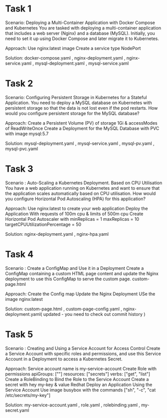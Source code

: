 
<h1>Task 1</h1>
Scenario: Deploying a Multi-Container Application with Docker Compose and Kubernetes You are tasked with deploying a multi-container application that includes a web server (Nginx) and a database (MySQL).
Initially, you need to set it up using Docker Compose and later migrate it
to Kubernetes.

Approach:
Use nginx:latest image
Create a service type NodePort

Solution: 
docker-compose.yaml , nginx-deployment.yaml , nginx-service.yaml , mysql-deployment.yaml , mysql-service.yaml

<h1>Task 2</h1>

Scenario: Configuring Persistent Storage in Kubernetes for a Stateful Application. You need to deploy a MySQL database on Kubernetes with persistent storage so that the data is not lost even if the pod restarts.
How would you configure persistent storage for the MySQL database?

Approach:
Create a Persistent Volume (PV) of storage 1Gi &
accessModes of ReadWriteOnce
Create a Deployment for the MySQL Database with PVC
with image mysql:5.7

Solution:
mysql-deployment.yaml , mysql-service.yaml , mysql-pv.yaml , mysql-pvc.yaml

<h1>Task 3</h1>
Scenario : Auto-Scaling a Kubernetes Deployment. Based on CPU Utilisation You have a web application running on Kubernetes and want to ensure that the application scales automatically based on CPU utilisation.
How would you configure Horizontal Pod Autoscaling (HPA) for this
application?

Approach:
Use nginx:latest to create your web application
Deploy the Application
With requests of 100m cpu & limits of 500m cpu
Create Horizontal Pod Autoscaler with
minReplicas = 1
maxReplicas = 10
targetCPUUtilizationPercentage = 50

Solution:
nginx-deployment.yaml , nginx-hpa.yaml

<h1>Task 4</h1>
Scenario : Create a ConfigMap and Use it in a Deployment
Create a ConfigMap containing a custom HTML page content and update the Nginx deployment to use this ConfigMap to serve the custom page.
custom-page.html
<!-- custom-page.html -->
<!-- <!DOCTYPE html>
<html lang="en">
<head>
<meta charset="UTF-8">
<meta name="viewport" content="width=device-width, initial-scale=1.0">
<title>LW Nginx Page</title>
</head>
<body>
<h1>Hello from Nginx Page!</h1>
<p>This is a custom page served by Nginx using Kubernetes ConfigMap.</p>
</body>
</html> -->

Approach:
Create the Config map
Update the Nginx Deployment
USe the image nginx:latest

Solution:
custom-page.html , custom-page-config.yaml , nginx-deployment.yaml( updated - you need to check out commit history )

<h1>Task 5</h1>
Scenario : Creating and Using a Service Account for Access Control Create a Service Account with specific roles and permissions, and use this Service Account in a Deployment to access a Kubernetes
Secret.

Approach:
Service account name is my-service-account
Create Role with permissions
apiGroups: [""]
resources: ["secrets"]
verbs: ["get", "list"]
Create a RoleBinding to Bind the Role to the Service
Account
Create a secret with hey my-key & value Redhat
Deploy an Application Using the Service Account
Use image busybox with the commands
["sh", "-c", "cat /etc/secrets/my-key"]

Solution:
my-service-account.yaml , role.yaml , rolebinding.yaml , my-secret.yaml
